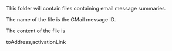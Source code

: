 This folder will contain files containing email message summaries.

The name of the file is the GMail message ID.

The content of the file is

toAddress,activationLink

